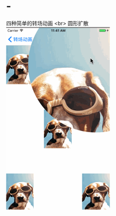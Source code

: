# -
四种简单的转场动画 <br\>
圆形扩散
![image](https://github.com/gegeyang/-/blob/master/%E8%BD%AC%E5%9C%BA%E5%8A%A8%E7%94%BB/%E5%9C%86%E5%BD%A2%E6%89%A9%E6%95%A3.gif)
